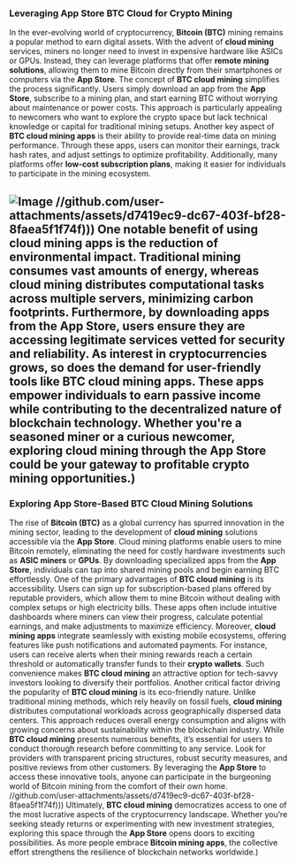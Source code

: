 ### Leveraging App Store BTC Cloud for Crypto Mining
In the ever-evolving world of cryptocurrency, **Bitcoin (BTC)** mining remains a popular method to earn digital assets. With the advent of **cloud mining** services, miners no longer need to invest in expensive hardware like ASICs or GPUs. Instead, they can leverage platforms that offer **remote mining solutions**, allowing them to mine Bitcoin directly from their smartphones or computers via the **App Store**.
The concept of **BTC cloud mining** simplifies the process significantly. Users simply download an app from the **App Store**, subscribe to a mining plan, and start earning BTC without worrying about maintenance or power costs. This approach is particularly appealing to newcomers who want to explore the crypto space but lack technical knowledge or capital for traditional mining setups.
Another key aspect of **BTC cloud mining apps** is their ability to provide real-time data on mining performance. Through these apps, users can monitor their earnings, track hash rates, and adjust settings to optimize profitability. Additionally, many platforms offer **low-cost subscription plans**, making it easier for individuals to participate in the mining ecosystem.

![Image](https://github.com/user-attachments/assets/d7419ec9-dc67-403f-bf28-8faea5f1f74f)
 //github.com/user-attachments/assets/d7419ec9-dc67-403f-bf28-8faea5f1f74f)))
One notable benefit of using **cloud mining apps** is the reduction of environmental impact. Traditional mining consumes vast amounts of energy, whereas **cloud mining** distributes computational tasks across multiple servers, minimizing carbon footprints. Furthermore, by downloading apps from the **App Store**, users ensure they are accessing legitimate services vetted for security and reliability.
As interest in cryptocurrencies grows, so does the demand for user-friendly tools like **BTC cloud mining apps**. These apps empower individuals to earn passive income while contributing to the decentralized nature of blockchain technology. Whether you're a seasoned miner or a curious newcomer, exploring **cloud mining** through the **App Store** could be your gateway to profitable crypto mining opportunities.)
---
### Exploring App Store-Based BTC Cloud Mining Solutions
The rise of **Bitcoin (BTC)** as a global currency has spurred innovation in the mining sector, leading to the development of **cloud mining** solutions accessible via the **App Store**. Cloud mining platforms enable users to mine Bitcoin remotely, eliminating the need for costly hardware investments such as **ASIC miners** or **GPUs**. By downloading specialized apps from the **App Store**, individuals can tap into shared mining pools and begin earning BTC effortlessly.
One of the primary advantages of **BTC cloud mining** is its accessibility. Users can sign up for subscription-based plans offered by reputable providers, which allow them to mine Bitcoin without dealing with complex setups or high electricity bills. These apps often include intuitive dashboards where miners can view their progress, calculate potential earnings, and make adjustments to maximize efficiency.
Moreover, **cloud mining apps** integrate seamlessly with existing mobile ecosystems, offering features like push notifications and automated payments. For instance, users can receive alerts when their mining rewards reach a certain threshold or automatically transfer funds to their **crypto wallets**. Such convenience makes **BTC cloud mining** an attractive option for tech-savvy investors looking to diversify their portfolios.
Another critical factor driving the popularity of **BTC cloud mining** is its eco-friendly nature. Unlike traditional mining methods, which rely heavily on fossil fuels, **cloud mining** distributes computational workloads across geographically dispersed data centers. This approach reduces overall energy consumption and aligns with growing concerns about sustainability within the blockchain industry.
While **BTC cloud mining** presents numerous benefits, it’s essential for users to conduct thorough research before committing to any service. Look for providers with transparent pricing structures, robust security measures, and positive reviews from other customers. By leveraging the **App Store** to access these innovative tools, anyone can participate in the burgeoning world of Bitcoin mining from the comfort of their own home.
 //github.com/user-attachments/assets/d7419ec9-dc67-403f-bf28-8faea5f1f74f)))
Ultimately, **BTC cloud mining** democratizes access to one of the most lucrative aspects of the cryptocurrency landscape. Whether you’re seeking steady returns or experimenting with new investment strategies, exploring this space through the **App Store** opens doors to exciting possibilities. As more people embrace **Bitcoin mining apps**, the collective effort strengthens the resilience of blockchain networks worldwide.)
